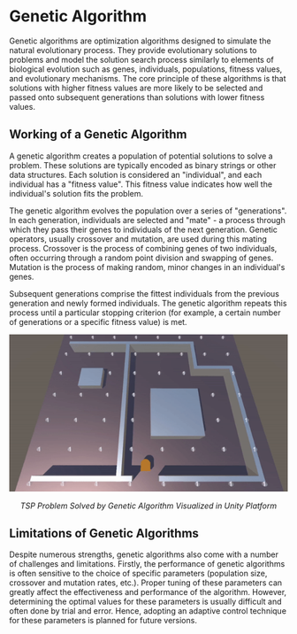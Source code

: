 # Genetic Algorithm
Genetic algorithms are optimization algorithms designed to simulate the natural evolutionary process. They provide evolutionary solutions to problems and model the solution search process similarly to elements of biological evolution such as genes, individuals, populations, fitness values, and evolutionary mechanisms. The core principle of these algorithms is that solutions with higher fitness values are more likely to be selected and passed onto subsequent generations than solutions with lower fitness values.

## Working of a Genetic Algorithm
A genetic algorithm creates a population of potential solutions to solve a problem. These solutions are typically encoded as binary strings or other data structures. Each solution is considered an "individual", and each individual has a "fitness value". This fitness value indicates how well the individual's solution fits the problem.

The genetic algorithm evolves the population over a series of "generations". In each generation, individuals are selected and "mate" - a process through which they pass their genes to individuals of the next generation. Genetic operators, usually crossover and mutation, are used during this mating process. Crossover is the process of combining genes of two individuals, often occurring through a random point division and swapping of genes. Mutation is the process of making random, minor changes in an individual's genes.

Subsequent generations comprise the fittest individuals from the previous generation and newly formed individuals. The genetic algorithm repeats this process until a particular stopping criterion (for example, a certain number of generations or a specific fitness value) is met.


<p align="center">
    <img width="600" src="Images/genetic-unity.gif" alt="TSP Problem Solved by Genetic Algorithm Visualized in Unity Platform">
</p>
<p align="center"><em>TSP Problem Solved by Genetic Algorithm Visualized in Unity Platform</em></p>

## Limitations of Genetic Algorithms
Despite numerous strengths, genetic algorithms also come with a number of challenges and limitations. Firstly, the performance of genetic algorithms is often sensitive to the choice of specific parameters (population size, crossover and mutation rates, etc.). Proper tuning of these parameters can greatly affect the effectiveness and performance of the algorithm. However, determining the optimal values for these parameters is usually difficult and often done by trial and error. Hence, adopting an adaptive control technique for these parameters is planned for future versions.

